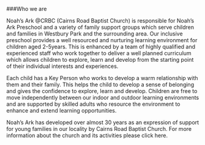 ###Who we are

Noah’s Ark @CRBC (Cairns Road Baptist Church) is responsible for Noah’s Ark Preschool and a variety of family support groups which serve children and families in Westbury Park and the surrounding area.   Our inclusive preschool provides a well resourced and nurturing learning environment for children aged 2-5years. This is enhanced by a team of highly qualified and experienced staff who work together to deliver a well planned curriculum which allows children to explore, learn and develop from the starting point of their individual interests and experiences.

Each child has a Key Person who works to develop a warm relationship with them and their family. This helps the child to develop a sense of belonging and gives the confidence to explore, learn and develop.  Children are free to move independently between our indoor and outdoor learning environments and are supported by skilled adults who resource the environment to enhance and extend learning opportunities.

Noah’s Ark has developed over almost 30 years as an expression of support for young families in our locality by Cairns Road Baptist Church. For more information about the church and its activities please click here.
